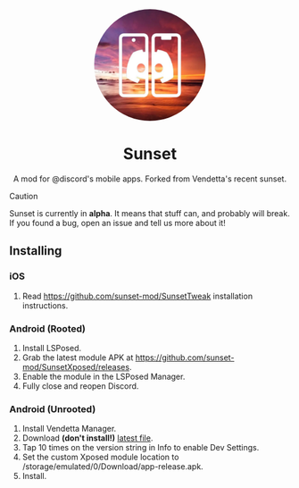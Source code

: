 <div align="center">

  <img src="images/icon.png" alt="Sunset logo" width="200px" style="border-radius: 50%" />
  
  # Sunset

  A mod for @discord's mobile apps. Forked from Vendetta's recent sunset.

</div>

> [!CAUTION]
> Sunset is currently in **alpha**. It means that stuff can, and probably will break. If you found a bug, open an issue and tell us more about it!

## Installing 

### iOS
1. Read https://github.com/sunset-mod/SunsetTweak installation instructions.

### Android (Rooted)
1. Install LSPosed.
2. Grab the latest module APK at https://github.com/sunset-mod/SunsetXposed/releases.
3. Enable the module in the LSPosed Manager.
4. Fully close and reopen Discord.

### Android (Unrooted)
1. Install Vendetta Manager.
2. Download **(don't install!)** [latest file](https://github.com/sunset-mod/SunsetXposed/releases/latest/app-release.apk).
3. Tap 10 times on the version string in Info to enable Dev Settings.
4. Set the custom Xposed module location to /storage/emulated/0/Download/app-release.apk.
5. Install.
